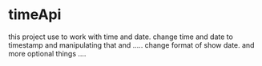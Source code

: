 # timeApi
this project use to work with time and date. 
change time and date to timestamp and manipulating that and ..... 
change format of show date. and more optional things ....
